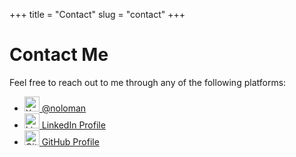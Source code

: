 +++
title = "Contact"
slug = "contact"
+++

# Contact Me

Feel free to reach out to me through any of the following platforms:

- <a href="https://www.x.com/noloman" target="_blank"><img src="https://seeklogo.com/images/T/twitter-x-logo-0339F999CF-seeklogo.com.png" alt="X" width="24" height="24"/> @noloman</a>
- <a href="https://www.linkedin.com/in/manulorenzo" target="_blank"><img src="https://upload.wikimedia.org/wikipedia/commons/c/ca/LinkedIn_logo_initials.png" alt="LinkedIn" width="24" height="24"/> LinkedIn Profile</a>
- <a href="https://github.com/noloman" target="_blank"><img src="https://upload.wikimedia.org/wikipedia/commons/9/91/Octicons-mark-github.svg" alt="GitHub" width="24" height="24"/> GitHub Profile</a>
